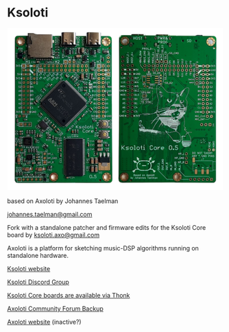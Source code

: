 # Ksoloti

![Ksoloti Core front and back](/doc/ksoloti_core_front_and_back.jpg)

based on Axoloti by Johannes Taelman

johannes.taelman@gmail.com

Fork with a standalone patcher and firmware edits for the Ksoloti Core board by ksoloti.axo@gmail.com

Axoloti is a platform for sketching music-DSP algorithms running on standalone hardware.


[Ksoloti website](http://ksoloti.github.io)


[Ksoloti Discord Group](https://discord.com/invite/629kNnhj5R)


[Ksoloti Core boards are available via Thonk](https://www.thonk.co.uk/shop/ksoloti-core-pcb)


[Axoloti Community Forum Backup](https://sebiik.github.io/community.axoloti.com.backup/)


[Axoloti website](http://www.axoloti.com) (inactive?)



